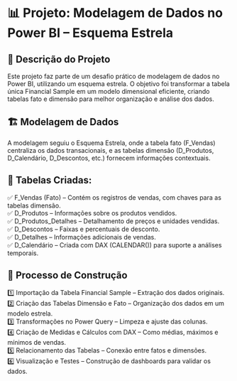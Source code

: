 # 📊 Projeto: Modelagem de Dados no Power BI – Esquema Estrela

## 📌 Descrição do Projeto  
Este projeto faz parte de um desafio prático de modelagem de dados no Power BI, utilizando um esquema estrela. O objetivo foi transformar a tabela única Financial Sample em um modelo dimensional eficiente, criando tabelas fato e dimensão para melhor organização e análise dos dados.


## 🏗 Modelagem de Dados
A modelagem seguiu o Esquema Estrela, onde a tabela fato (F_Vendas) centraliza os dados transacionais, e as tabelas dimensão (D_Produtos, D_Calendário, D_Descontos, etc.) fornecem informações contextuais.


## 📌 Tabelas Criadas:
✅ F_Vendas (Fato) – Contém os registros de vendas, com chaves para as tabelas dimensão.  
✅ D_Produtos – Informações sobre os produtos vendidos.  
✅ D_Produtos_Detalhes – Detalhamento de preços e unidades vendidas.  
✅ D_Descontos – Faixas e percentuais de desconto.  
✅ D_Detalhes – Informações adicionais de vendas.  
✅ D_Calendário – Criada com DAX (CALENDAR()) para suporte a análises temporais.  


## 🔄 Processo de Construção
1️⃣ Importação da Tabela Financial Sample – Extração dos dados originais.  
2️⃣ Criação das Tabelas Dimensão e Fato – Organização dos dados em um modelo estrela.  
3️⃣ Transformações no Power Query – Limpeza e ajuste das colunas.  
4️⃣ Criação de Medidas e Cálculos com DAX – Como médias, máximos e mínimos de vendas.  
5️⃣ Relacionamento das Tabelas – Conexão entre fatos e dimensões.  
6️⃣ Visualização e Testes – Construção de dashboards para validar os dados.  
